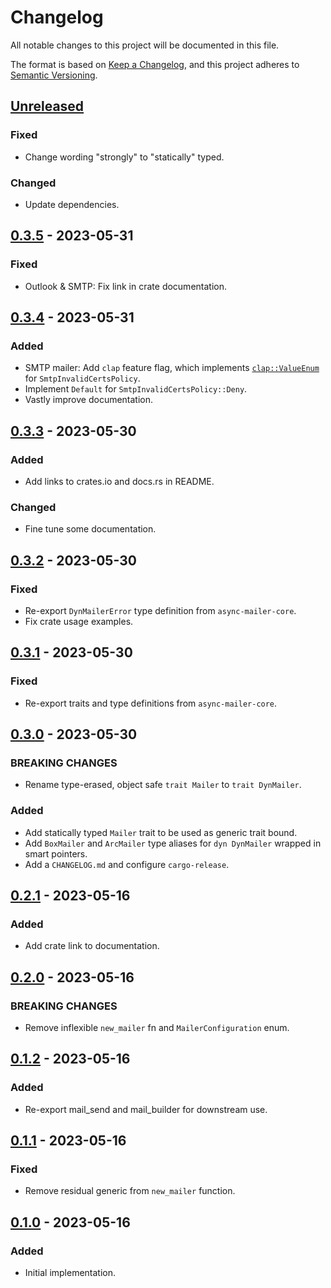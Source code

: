 # Changelog

All notable changes to this project will be documented in this file.

The format is based on [Keep a Changelog](https://keepachangelog.com/en/1.0.0/),
and this project adheres to [Semantic Versioning](https://semver.org/spec/v2.0.0.html).

<!-- next-header -->

## [Unreleased] <!-- release-date -->

### Fixed

- Change wording "strongly" to "statically" typed.

### Changed

- Update dependencies.

## [0.3.5] - 2023-05-31

### Fixed

- Outlook & SMTP: Fix link in crate documentation.

## [0.3.4] - 2023-05-31

### Added

- SMTP mailer: Add `clap` feature flag, which implements [`clap::ValueEnum`](https://docs.rs/clap/latest/clap/trait.ValueEnum.html)
  for `SmtpInvalidCertsPolicy`.
- Implement `Default` for `SmtpInvalidCertsPolicy::Deny`.
- Vastly improve documentation.

## [0.3.3] - 2023-05-30

### Added

- Add links to crates.io and docs.rs in README.

### Changed

- Fine tune some documentation.

## [0.3.2] - 2023-05-30

### Fixed

- Re-export `DynMailerError` type definition from `async-mailer-core`.
- Fix crate usage examples.

## [0.3.1] - 2023-05-30

### Fixed

- Re-export traits and type definitions from `async-mailer-core`.

## [0.3.0] - 2023-05-30

### BREAKING CHANGES

- Rename type-erased, object safe `trait Mailer` to `trait DynMailer`.

### Added

- Add statically typed `Mailer` trait to be used as generic trait bound.
- Add `BoxMailer` and `ArcMailer` type aliases for `dyn DynMailer` wrapped in smart pointers.
- Add a `CHANGELOG.md` and configure `cargo-release`.

## [0.2.1] - 2023-05-16

### Added

- Add crate link to documentation.

## [0.2.0] - 2023-05-16

### BREAKING CHANGES

- Remove inflexible `new_mailer` fn and `MailerConfiguration` enum.

## [0.1.2] - 2023-05-16

### Added

- Re-export mail_send and mail_builder for downstream use.

## [0.1.1] - 2023-05-16

### Fixed

- Remove residual generic from `new_mailer` function.

## [0.1.0] - 2023-05-16

### Added

- Initial implementation.

<!-- next-url -->
[Unreleased]: https://github.com/LeoniePhiline/async-mailer/compare/v0.3.5...HEAD
[0.3.5]: https://github.com/LeoniePhiline/async-mailer/compare/v0.3.4...v0.3.5
[0.3.4]: https://github.com/LeoniePhiline/async-mailer/compare/v0.3.3...v0.3.4
[0.3.3]: https://github.com/LeoniePhiline/async-mailer/compare/v0.3.2...v0.3.3
[0.3.2]: https://github.com/LeoniePhiline/async-mailer/compare/v0.3.1...v0.3.2
[0.3.1]: https://github.com/LeoniePhiline/async-mailer/compare/v0.3.0...v0.3.1
[0.3.0]: https://github.com/LeoniePhiline/async-mailer/compare/v0.2.1...v0.3.0
[0.2.1]: https://github.com/LeoniePhiline/async-mailer/compare/v0.2.0...v0.2.1
[0.2.0]: https://github.com/LeoniePhiline/async-mailer/compare/v0.1.2...v0.2.0
[0.1.2]: https://github.com/LeoniePhiline/async-mailer/compare/v0.1.1...v0.1.2
[0.1.1]: https://github.com/LeoniePhiline/async-mailer/compare/v0.1.0...v0.1.1
[0.1.0]: https://github.com/LeoniePhiline/async-mailer/releases/tag/v0.1.0
